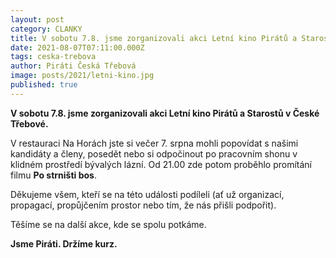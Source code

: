 ```yaml
---
layout: post
category: CLANKY
title: V sobotu 7.8. jsme zorganizovali akci Letní kino Pirátů a Starostů v České Třebové.
date: 2021-08-07T07:11:00.000Z
tags: ceska-trebova
author: Piráti Česká Třebová
image: posts/2021/letni-kino.jpg
published: true
---
```

**V sobotu 7.8. jsme zorganizovali akci Letní kino Pirátů a Starostů v České Třebové.** 

V restauraci Na Horách jste si večer 7. srpna mohli popovídat s našimi kandidáty a členy, posedět nebo si odpočinout po pracovním shonu v klidném prostředí bývalých lázní. Od 21.00 zde potom proběhlo promítání filmu **Po strništi bos**.

Děkujeme všem, kteří se na této události podíleli (ať už organizací, propagací, propůjčením prostor nebo tím, že nás přišli podpořit). 

Těšíme se na další akce, kde se spolu potkáme. 

**Jsme Piráti. Držíme kurz.**
